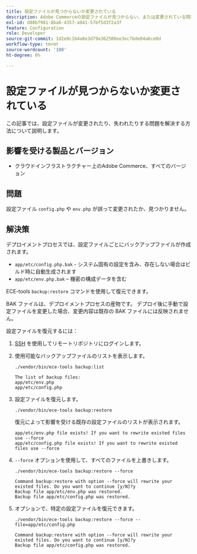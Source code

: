 ```yaml
---
title: 設定ファイルが見つからないか変更されている
description: Adobe Commerceの設定ファイルが見つからない、または変更されている問題を解決します。
exl-id: d80bf981-8ba6-4357-a841-57bf5d3f2a3f
feature: Configuration
role: Developer
source-git-commit: 1d2e0c1b4a8e3d79a362500ee3ec7bde84a6ce0d
workflow-type: tm+mt
source-wordcount: '180'
ht-degree: 0%

---
```


# 設定ファイルが見つからないか変更されている

この記事では、設定ファイルが変更されたり、失われたりする問題を解決する方法について説明します。

## 影響を受ける製品とバージョン

* クラウドインフラストラクチャー上のAdobe Commerce、すべてのバージョン

## 問題

設定ファイル `config.php` や `env.php` が誤って変更されたか、見つかりません。

## 解決策

デプロイメントプロセスでは、設定ファイルごとにバックアップファイルが作成されます。

* `app/etc/config.php.bak` - システム固有の設定を含み、存在しない場合はビルド時に自動生成されます
* `app/etc/env.php.bak` – 機密の構成データを含む

ECE-tools `backup:restore` コマンドを使用して復元できます。

BAK ファイルは、デプロイメントプロセスの産物です。 デプロイ後に手動で設定ファイルを変更した場合、変更内容は既存の BAK ファイルには反映されません。

設定ファイルを復元するには：

1. [SSH](https://devdocs.magento.com/cloud/env/environments-ssh.html#ssh) を使用してリモートリポジトリにログインします。
1. 使用可能なバックアップファイルのリストを表示します。

   ```
   ./vendor/bin/ece-tools backup:list
   ```

   ```
   The list of backup files:
   app/etc/env.php
   app/etc/config.php
   ```

1. 設定ファイルを復元します。

   ```
   ./vendor/bin/ece-tools backup:restore
   ```

   復元によって影響を受ける既存の設定ファイルのリストが表示されます。

   ```
   app/etc/env.php file exists! If you want to rewrite existed files use --force
   app/etc/config.php file exists! If you want to rewrite existed files use --force
   ```

1. `--force` オプションを使用して、すべてのファイルを上書きします。

   ```
   ./vendor/bin/ece-tools backup:restore --force
   ```

   ```
   Command backup:restore with option --force will rewrite your existed files. Do you want to continue [y/N]?y
   Backup file app/etc/env.php was restored.
   Backup file app/etc/config.php was restored.
   ```

1. オプションで、特定の設定ファイルを復元できます。

   ```
   ./vendor/bin/ece-tools backup:restore --force --file=app/etc/config.php
   ```

   ```
   Command backup:restore with option --force will rewrite your existed files. Do you want to continue [y/N]?y
   Backup file app/etc/config.php was restored.
   ```
